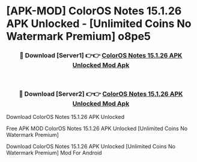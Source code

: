 # [APK-MOD] ColorOS Notes 15.1.26 APK Unlocked - [Unlimited Coins No Watermark Premium] o8pe5



<div align="center">
<h3>🔴 Download [Server1] 👉👉 <a href="https://momento.my/?title=ColorOS_Notes_15.1.26_APK_Unlocked">ColorOS Notes 15.1.26 APK Unlocked Mod Apk</a></h3><br>

<h3>🔴 Download [Server2] 👉👉 <a href="https://momento.my/?title=ColorOS_Notes_15.1.26_APK_Unlocked">ColorOS Notes 15.1.26 APK Unlocked Mod Apk</a></h3>
</div>



Download ColorOS Notes 15.1.26 APK Unlocked 

Free APK MOD ColorOS Notes 15.1.26 APK Unlocked [Unlimited Coins No Watermark Premium]

Download ColorOS Notes 15.1.26 APK Unlocked [Unlimited Coins No Watermark Premium] Mod For Android
